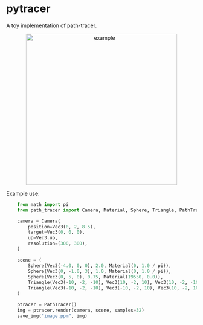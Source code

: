 # pytracer
A toy implementation of path-tracer.

<p align="center"><img src="example.png" alt="example" width="400"/></p>

Example use:
```python
    from math import pi
    from path_tracer import Camera, Material, Sphere, Triangle, PathTracer, Vec3, save_img

    camera = Camera(
        position=Vec3(0, 2, 8.5),
        target=Vec3(0, 0, 0),
        up=Vec3.up,
        resolution=(300, 300),
    )

    scene = (
        Sphere(Vec3(-4.0, 0, 0), 2.0, Material(0, 1.0 / pi)),
        Sphere(Vec3(0, -1.0, 3), 1.0, Material(0, 1.0 / pi)),
        Sphere(Vec3(0, 5, 0), 0.75, Material(19550, 0.0)),
        Triangle(Vec3(-10, -2, -10), Vec3(10, -2, 10), Vec3(10, -2, -10), Material(0, 1 / pi)),
        Triangle(Vec3(-10, -2, -10), Vec3(-10, -2, 10), Vec3(10, -2, 10), Material(0, 1 / pi)),
    )

    ptracer = PathTracer()
    img = ptracer.render(camera, scene, samples=32)
    save_img("image.ppm", img)
```
